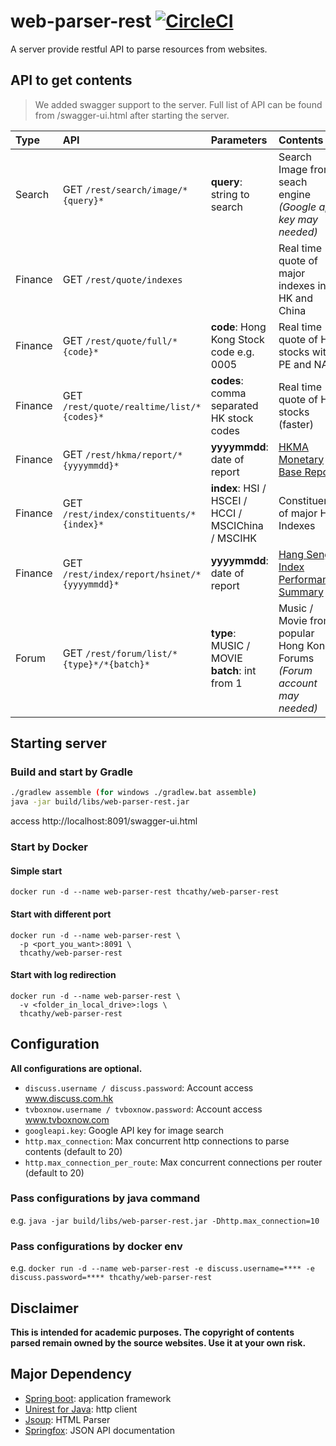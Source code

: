 # web-parser-rest [![CircleCI](https://circleci.com/gh/thcathy/web-parser-rest.svg?style=svg)](https://circleci.com/gh/thcathy/web-parser-rest)

A server provide restful API to parse resources from websites.

## API to get contents
> We added swagger support to the server. Full list of API can be found from /swagger-ui.html after starting the server.

Type | API | Parameters | Contents
:--- | :--- |:--- |:--- 
Search | GET `/rest/search/image/*{query}*` | **query**: string to search | Search Image from seach engine <br>*(Google api key may needed)*
Finance | GET `/rest/quote/indexes` | | Real time quote of major indexes in HK and China
Finance | GET `/rest/quote/full/*{code}*` | **code**: Hong Kong Stock code e.g. 0005 | Real time quote of HK stocks with PE and NAV
Finance | GET `/rest/quote/realtime/list/*{codes}*` | **codes**: comma separated  HK stock codes | Real time quote of HK stocks (faster)
Finance | GET `/rest/hkma/report/*{yyyymmdd}*` | **yyyymmdd**: date of report | [HKMA Monetary Base Report](http://www.hkma.gov.hk/eng/market-data-and-statistics/monetary-statistics/)
Finance | GET `/rest/index/constituents/*{index}*` | **index**: HSI / HSCEI / HCCI / MSCIChina / MSCIHK | Constituents of major HK Indexes
Finance | GET `/rest/index/report/hsinet/*{yyyymmdd}*` | **yyyymmdd**: date of report | [Hang Seng Index Performance Summary ](https://www.hsi.com.hk)
Forum | GET `/rest/forum/list/*{type}*/*{batch}*` | **type**: MUSIC / MOVIE <br> **batch**: int from 1 | Music / Movie from popular Hong Kong Forums<br>*(Forum account may needed)*

## Starting server
### Build and start by Gradle
```bash
./gradlew assemble (for windows ./gradlew.bat assemble)
java -jar build/libs/web-parser-rest.jar 
```
access http://localhost:8091/swagger-ui.html

### Start by Docker
#### Simple start
```docker run -d --name web-parser-rest thcathy/web-parser-rest```

#### Start with different port
```
docker run -d --name web-parser-rest \
  -p <port_you_want>:8091 \
  thcathy/web-parser-rest
```

#### Start with log redirection
```
docker run -d --name web-parser-rest \
  -v <folder_in_local_drive>:logs \
  thcathy/web-parser-rest
```

## Configuration
**All configurations are optional.**
* `discuss.username / discuss.password`: Account access www.discuss.com.hk
* `tvboxnow.username / tvboxnow.password`: Account access www.tvboxnow.com
* `googleapi.key`: Google API key for image search
* `http.max_connection`: Max concurrent http connections to parse contents (default to 20)
* `http.max_connection_per_route`: Max concurrent connections per router (default to 20)

### Pass configurations by java command
e.g. `java -jar build/libs/web-parser-rest.jar -Dhttp.max_connection=10`

### Pass configurations by docker env
e.g. `docker run -d --name web-parser-rest -e discuss.username=**** -e discuss.password=**** thcathy/web-parser-rest`

## Disclaimer

**This is intended for academic purposes. The copyright of contents parsed remain owned by the source websites.
Use it at your own risk.**

## Major Dependency
* [Spring boot](http://projects.spring.io/spring-boot/): application framework
* [Unirest for Java](http://unirest.io/java.html): http client
* [Jsoup](https://jsoup.org/): HTML Parser
* [Springfox](http://springfox.github.io/springfox/): JSON API documentation
